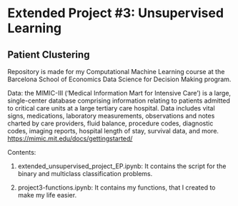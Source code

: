 # Extended Project #3: Unsupervised Learning
## Patient Clustering
Repository is made for my Computational Machine Learning course at the Barcelona School of Economics Data Science for Decision Making program. 

Data: the MIMIC-III (‘Medical Information Mart for Intensive Care’) is a large, single-center database comprising information relating to patients admitted to critical care units at a large tertiary care hospital. Data includes vital signs, medications, laboratory measurements, observations and notes charted by care providers, fluid balance, procedure codes, diagnostic codes, imaging reports, hospital length of stay, survival data, and more. https://mimic.mit.edu/docs/gettingstarted/

Contents:

1. extended_unsupervised_project_EP.ipynb: It contains the script for the binary and multiclass classification problems.

2. project3-functions.ipynb: It contains my functions, that I created to make my life easier.
